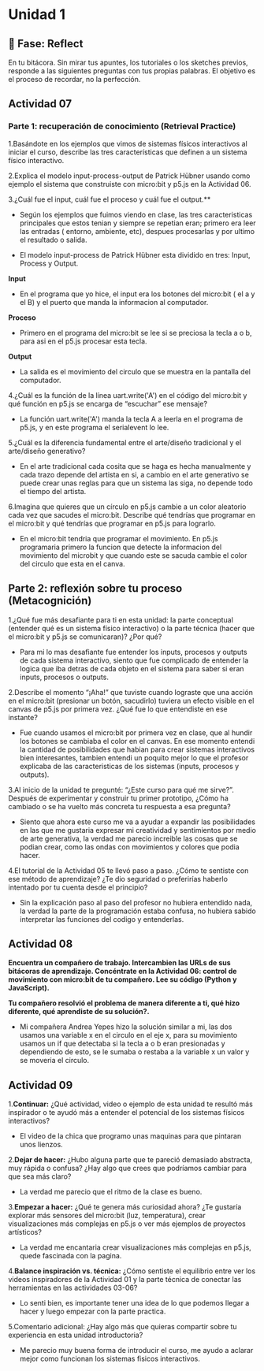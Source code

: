 # Unidad 1

## 🤔 Fase: Reflect

En tu bitácora. Sin mirar tus apuntes, los tutoriales o los sketches previos, responde a las siguientes preguntas con tus propias palabras. El objetivo es el proceso de recordar, no la perfección.
## Actividad 07
### Parte 1: recuperación de conocimiento (Retrieval Practice)

1.Basándote en los ejemplos que vimos de sistemas físicos interactivos al iniciar el curso, describe las tres características que definen a un sistema físico interactivo.

2.Explica el modelo input-process-output de Patrick Hübner usando como ejemplo el sistema que construiste con micro:bit y p5.js en la Actividad 06.

3.¿Cuál fue el input, cuál fue el proceso y cuál fue el output.**

- Según los ejemplos que fuimos  viendo en clase, las tres caracteristicas principales que estos tenian y siempre se repetian eran; primero era leer las entradas ( entorno, ambiente, etc), despues procesarlas y por ultimo el resultado o salida.

  
- El modelo input-process de Patrick Hübner esta dividido en tres: Input, Process y Output. 


__Input__

 
- En el programa que yo hice, el input era los botones del micro:bit ( el a y el B) y el puerto que manda la informacion al computador. 

__Proceso__


- Primero en el programa del micro:bit se lee si se preciosa la tecla a o b, para asi en el p5.js procesar esta tecla.


__Output__

- La salida es el movimiento del circulo que se muestra en la pantalla del computador.

  
4.¿Cuál es la función de la línea uart.write('A') en el código del micro:bit y qué función en p5.js se encarga de “escuchar” ese mensaje?


- La función uart.write('A') manda la tecla A a leerla en el programa de p5.js, y en este programa el serialevent lo lee.


5.¿Cuál es la diferencia fundamental entre el arte/diseño tradicional y el arte/diseño generativo?

- En el arte tradicional cada cosita que se haga es hecha manualmente y cada trazo depende del artista en si, a cambio en el arte generativo se puede crear unas reglas para que un sistema las siga, no depende todo el tiempo del artista.


6.Imagina que quieres que un círculo en p5.js cambie a un color aleatorio cada vez que sacudes el micro:bit. Describe qué tendrías que programar en el micro:bit y qué tendrías que programar en p5.js para lograrlo.

- En el micro:bit tendria que programar el movimiento. En p5.js programaria primero la funcion que detecte la informacion del movimiento del microbit y que cuando este se sacuda cambie el color del circulo que esta en el canva.
  
## Parte 2: reflexión sobre tu proceso (Metacognición)


1.¿Qué fue más desafiante para ti en esta unidad: la parte conceptual (entender qué es un sistema físico interactivo) o la parte técnica (hacer que el micro:bit y p5.js se comunicaran)? ¿Por qué?

- Para mi lo mas desafiante fue entender los inputs, procesos y outputs de cada sistema interactivo, siento que fue complicado de entender la logica que iba detras de cada objeto en el      sistema para saber si eran inputs, procesos o outputs.


2.Describe el momento “¡Aha!” que tuviste cuando lograste que una acción en el micro:bit (presionar un botón, sacudirlo) tuviera un efecto visible en el canvas de p5.js por primera vez. ¿Qué fue lo que entendiste en ese instante?


- Fue cuando usamos el micro:bit por primera vez en clase, que al hundir los botones se cambiaba el color en el canvas. En ese momento entendi la cantidad de posibilidades que habian para crear sistemas interactivos bien interesantes, tambien entendi un poquito mejor lo que el profesor explicaba de las caracteristicas de los sistemas (inputs, procesos y outputs).

3.Al inicio de la unidad te pregunté: “¿Este curso para qué me sirve?”. Después de experimentar y construir tu primer prototipo, ¿Cómo ha cambiado o se ha vuelto más concreta tu respuesta a esa pregunta?


- Siento que ahora este curso me va a ayudar a expandir las posibilidades en las que me gustaria expresar mi creatividad y sentimientos por medio de arte generativa, la verdad me parecio increible las cosas que se podian crear, como las ondas con movimientos y colores que podia hacer.


4.El tutorial de la Actividad 05 te llevó paso a paso. ¿Cómo te sentiste con ese método de aprendizaje? ¿Te dio seguridad o preferirías haberlo intentado por tu cuenta desde el principio?


- Sin la explicación paso al paso del profesor no hubiera entendido nada, la verdad la parte de la programación estaba confusa, no hubiera sabido interpretar las funciones del codigo y entenderlas.

## Actividad 08
**Encuentra un compañero de trabajo.
Intercambien las URLs de sus bitácoras de aprendizaje.
Concéntrate en la Actividad 06: control de movimiento con micro:bit de tu compañero. Lee su código (Python y JavaScript).**


**Tu compañero resolvió el problema de manera diferente a ti, qué hizo diferente, qué aprendiste de su solución?.**
- Mi compañera Andrea Yepes hizo la solución similar a mi, las dos usamos una variable x en el circulo en el eje x, para su movimiento usamos un if que detectaba si la tecla a o b eran presionadas y dependiendo de esto, se le sumaba o restaba a la variable x un valor y se moveria el circulo. 

## Actividad 09

1.**Continuar:** ¿Qué actividad, video o ejemplo de esta unidad te resultó más inspirador o te ayudó más a entender el potencial de los sistemas físicos interactivos?


 - El video de la chica que programo unas maquinas para que pintaran unos lienzos.
 
2.**Dejar de hacer:** ¿Hubo alguna parte que te pareció demasiado abstracta, muy rápida o confusa? ¿Hay algo que crees que podríamos cambiar para que sea más claro?

- La verdad me parecio que el ritmo de la clase es bueno.

3.**Empezar a hacer:** ¿Qué te genera más curiosidad ahora? ¿Te gustaría explorar más sensores del micro:bit (luz, temperatura), crear visualizaciones más complejas en p5.js o ver más ejemplos de proyectos artísticos?


- La verdad me encantaria crear visualizaciones más complejas en p5.js, quede fascinada con la pagina.
  

4.**Balance inspiración vs. técnica:** ¿Cómo sentiste el equilibrio entre ver los videos inspiradores de la Actividad 01 y la parte técnica de conectar las herramientas en las actividades 03-06?


- Lo senti bien, es importante tener una idea de lo que podemos llegar a hacer y luego empezar con la parte practica.


5.Comentario adicional: ¿Hay algo más que quieras compartir sobre tu experiencia en esta unidad introductoria?


- Me parecio muy buena forma de introducir el curso, me ayudo a aclarar mejor como funcionan los sistemas fisicos interactivos.

